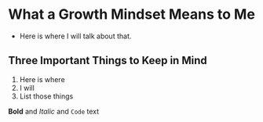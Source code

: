# What a Growth Mindset Means to Me

- Here is where I will talk about that. 

## Three Important Things to Keep in Mind

1. Here is where 
2. I will
3. List those things

**Bold** and _Italic_ and `Code` text
